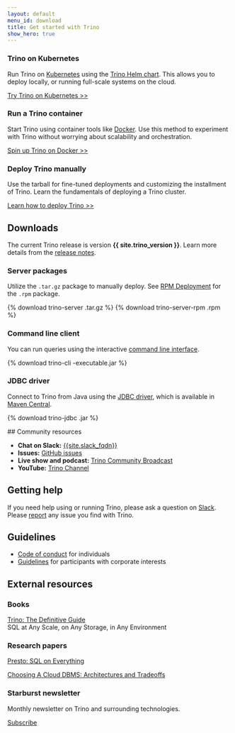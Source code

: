 ```yaml
---
layout: default
menu_id: download
title: Get started with Trino
show_hero: true
---
```


<div class="container">
   <!-- Card deck -->
    <div class="card-deck spacer-30">
      <div class="card mb-4">
          <div class="card-body text-center">
              <h3 class="card-header-title mb-3">Trino on Kubernetes</h3>
              <p class="card-text">Run Trino on 
                <a href="https://kubernetes.io/docs/setup/">Kubernetes</a> using
                the <a href="https://trinodb.github.io/charts/">Trino Helm chart</a>.
                This allows you to deploy locally,
                or running full-scale systems on the cloud.
              </p>
              <a class="btn btn-pink" href="docs/current/installation/kubernetes.html">
                  Try Trino on Kubernetes >>
              </a>
          </div>
      </div>
      <div class="card mb-4">
          <div class="card-body text-center">
              <h3 class="card-header-title mb-3">Run a Trino container</h3>
              <p class="card-text">Start Trino using container tools like
                <a href="https://docs.docker.com/get-started/overview/">Docker</a>.
                Use this method to experiment with Trino without worrying about scalability
                and orchestration.
              </p>
              <a class="btn btn-pink" href="docs/current/installation/containers.html">
                  Spin up Trino on Docker >>
              </a>
          </div>
      </div>
      <div class="card mb-4">
          <div class="card-body text-center">
              <h3 class="card-header-title mb-3">Deploy Trino manually</h3>
              <p class="card-text">Use the tarball for fine-tuned deployments and
                customizing the installment of Trino. Learn the fundamentals of
                deploying a Trino cluster.
              </p>
              <a class="btn btn-pink" href="docs/current/installation/deployment.html">
                  Learn how to deploy Trino >>
              </a>
          </div>
      </div>
      <!-- Card -->
    </div>
    <!-- Card deck -->
    <div class="row spacer-60">
        <div class="col-md-12 text-center">
           <h2>Downloads</h2>
           <p>The current Trino release is version <b>{{ site.trino_version }}</b>.
            Learn more details from the <a href="docs/current/release/release-{{ site.trino_version }}.html">
            release notes</a>.</p>
        </div>
    </div>
    <!-- Card deck -->
    <div class="card-deck">
        <div class="card mb-4">
            <div class="card-body text-center">
                <h3 class="card-header-title mb-3">Server packages</h3>
                <p class="card-text">
                  Utilize the <code>.tar.gz</code> package to manually deploy. 
                  See <a href="docs/current/installation/rpm.html">RPM Deployment</a> for the <code>.rpm</code> package.
                </p>
                <!-- Download button -->
                {% download trino-server .tar.gz %}
                {% download trino-server-rpm .rpm %}
            </div>
        </div>
        <div class="card mb-4">
            <div class="card-body text-center">
                <h3 class="card-header-title mb-3">Command line client</h3>
                <p class="card-text">You can run queries using the interactive 
                  <a href="docs/current/client/cli.html"> command line interface</a>.
                </p>
                <!-- Download button -->
                {% download trino-cli -executable.jar %}
            </div>
        </div>
        <div class="card mb-4">
            <div class="card-body text-center">
                <h3 class="card-header-title mb-3">JDBC driver</h3>
                <p class="card-text">Connect to Trino from Java using the <a href="docs/current/client/jdbc.html">
                JDBC driver</a>, which is available in
                <a href="https://search.maven.org/artifact/io.trino/trino-jdbc/{{ site.trino_version }}/jar">Maven Central</a>.</p>
                <!-- Download button -->
                {% download trino-jdbc .jar %}
            </div>
        </div>
    <!-- Card -->
    </div>
    <!-- Card deck -->
</div>


<div class="container spacer-60">

<a name="more"></a>

<div class="row spacer-60">
<div class="col-md-6">

<div markdown="1" class="leftcol widecol">
## Community resources

* **Chat on Slack:** [{{site.slack_fqdn}}](slack.html)
* **Issues:** [GitHub issues]({{site.github_repo_url}}/issues)
* **Live show and podcast:** [Trino Community Broadcast](/broadcast/)
* **YouTube:** [Trino Channel](https://www.youtube.com/c/{{site.youtube_channel}})


</div>
</div>

<div class="col-md-6">
<div markdown="1" class="leftcol widecol">

## Getting help

If you need help using or running Trino, please ask a question on
[Slack](slack.html).
Please [report]({{site.github_repo_url}}/issues/new)
any issue you find with Trino.

## Guidelines

* [Code of conduct](individual-code-of-conduct.html) for individuals
* [Guidelines](guidelines-corporate.html) for participants with corporate interests

</div>
</div>


<div class="container">
  <div class="row spacer-60">
    <div class="col-md-12 text-center">
      <h2>External resources</h2>
    </div>
  </div>
  <div class="spacer-30"></div>
  <!-- Card deck -->
  <div class="card-deck spacer-30">
    <!-- Card -->
    <div class="card mb-4">
        <div class="card-body text-center">
          <h3 class="card-header-title mb-3">Books</h3>
            <p class="card-text"><a href="/trino-the-definitive-guide.html">Trino: The Definitive Guide</a><br />
            SQL at Any Scale, on Any Storage, in Any Environment</p>
        </div>
    </div>
    <div class="card mb-4">
        <div class="card-body text-center">
        <h3 class="card-header-title mb-3">Research papers</h3>
            <p class="card-text"><a href="paper.html">Presto: SQL on Everything</a></p>
            <p class="card-text"><a href="http://vldb.org/pvldb/vol12/p2170-tan.pdf">Choosing A Cloud DBMS: Architectures and Tradeoffs</a></p>
        </div>
    </div>
    <div class="card mb-4">
        <div class="card-body text-center">
          <h3 class="card-header-title mb-3">Starburst newsletter</h3>
            <p class="card-text">Monthly newsletter on Trino and surrounding technologies.</p>
            <p class="card-text"><a href="https://www.starburst.io/learn/open-source-trino/newsletter/">Subscribe</a></p>
        </div>
    </div>
  </div>
</div>
